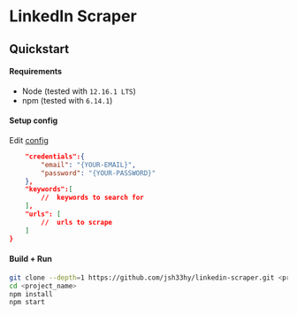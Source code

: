 # LinkedIn Scraper

## Quickstart

#### Requirements

- Node (tested with `12.16.1 LTS`)
- npm (tested with `6.14.1`)

#### Setup config

Edit [config](./config.config.json)
```json
    "credentials":{
        "email": "{YOUR-EMAIL}",
        "password": "{YOUR-PASSWORD}"
    },
    "keywords":[
        //  keywords to search for
    ],
    "urls": [
        //  urls to scrape
    ]
}
```

#### Build + Run
```sh
git clone --depth=1 https://github.com/jsh33hy/linkedin-scraper.git <project_name>
cd <project_name>
npm install
npm start
```
